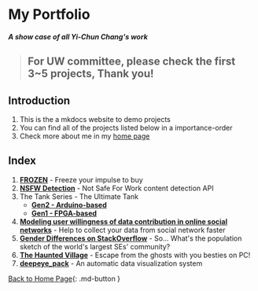 <!-- ---
hide: navigation # Hide navigation
--- -->

# My Portfolio

##### *A show case of all Yi-Chun Chang's work*

> ## For UW committee, please check the first 3~5 projects, Thank you!

## Introduction
1. This is the a mkdocs website to demo projects 
2. You can find all of the projects listed below in a importance-order
3. Check more about me in my [home page](https://tpchris1.github.io/) 


## Index
1. [**FROZEN**](frozen/frozen.md) - Freeze your impulse to buy
2. [**NSFW Detection**](nsfw_detection/nsfw_detection.md) - Not Safe For Work content detection API
3. The Tank Series - The Ultimate Tank
    - [**Gen2 - Arduino-based**](the_tank/the_tank_arduino.md)
    - [**Gen1 - FPGA-based**](the_tank/the_tank_fpga.md) 
4. [**Modeling user willingness of data contribution in online social networks**](modeling_user_willingness/modeling_user_willingness.md) - Help to collect your data from social network faster
5. [**Gender Differences on StackOverflow**](gender_differences_on_stackoverflow/gender_differences_on_stackoverflow.md) - So... What's the population sketch of the world's largest SEs' community?
6. [**The Haunted Village**](the_haunted_village/the_haunted_village.md) - Escape from the ghosts with you besties on PC!
7. [**deepeye_pack**](deepeye_pack/deepeye_pack.md) - An automatic data visualization system

[Back to Home Page](https://tpchris1.github.io/){: .md-button }


